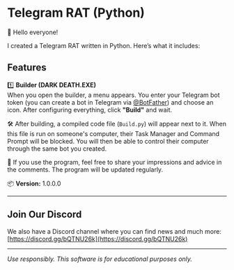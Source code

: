 # Telegram RAT (Python)

👋 Hello everyone!

I created a Telegram RAT written in Python. Here’s what it includes:

## Features

1️⃣ **Builder (DARK DEATH.EXE)**  
When you open the builder, a menu appears. You enter your Telegram bot token (you can create a bot in Telegram via [@BotFather](https://t.me/BotFather)) and choose an icon. After configuring everything, click **"Build"** and wait.

🛠️ After building, a compiled code file (`Build.py`) will appear next to it. When this file is run on someone's computer, their Task Manager and Command Prompt will be blocked. You will then be able to control their computer through the same bot you created.

💬 If you use the program, feel free to share your impressions and advice in the comments. The program will be updated regularly.

📦 **Version:** 1.0.0.0

---

## Join Our Discord

We also have a Discord channel where you can find news and much more:  
[https://discord.gg/bQTNU26k](https://discord.gg/bQTNU26k)

---

*Use responsibly. This software is for educational purposes only.*
